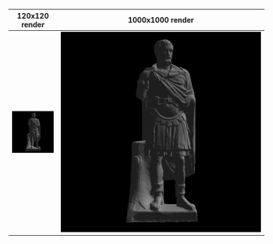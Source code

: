 |              120x120 render               |               1000x1000 render               |
|-------------------------------------------|----------------------------------------------|
| ![120x120](/renders/120x120.png?raw=true) | ![1000x1000](renders/1000x1000.png?raw=true) |